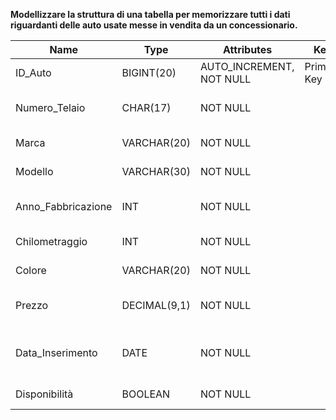 **Modellizzare la struttura di una tabella per memorizzare tutti i dati riguardanti delle auto usate messe in vendita da un concessionario.**

| **Name**           | **Type**     | **Attributes**           | **Key**     | **Note**                                     |
| ------------------ | ------------ | ------------------------ | ----------- | -------------------------------------------- |
| ID_Auto            | BIGINT(20)   | AUTO_INCREMENT, NOT NULL | Primary Key | ID unico dell'automobile                     |
| Numero_Telaio      | CHAR(17)     | NOT NULL                 |             | Numero di telaio dell'automobile             |
| Marca              | VARCHAR(20)  | NOT NULL                 |             | Marca dell'automobile                        |
| Modello            | VARCHAR(30)  | NOT NULL                 |             | Modello dell'automobile                      |
| Anno_Fabbricazione | INT          | NOT NULL                 |             | Anno di fabbricazione dell'automobile        |
| Chilometraggio     | INT          | NOT NULL                 |             | KM percorsi dall'automobile                  |
| Colore             | VARCHAR(20)  | NOT NULL                 |             | Colore dell'automobile                       |
| Prezzo             | DECIMAL(9,1) | NOT NULL                 |             | Prezzo di vendita dell'automobile            |
| Data_Inserimento   | DATE         | NOT NULL                 |             | Data inserimento nel sistema dell'automobile |
| Disponibilità      | BOOLEAN      | NOT NULL                 |             | Disponibilità dell'automobile                |
